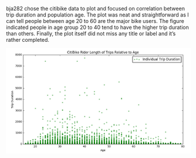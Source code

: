 bja282 chose the citibike data to plot and focused on correlation between trip duration and population age. The plot was neat and straightforward as I can tell people between age 20 to 60 are the major bike users. The figure indicated people in age group 20 to 40 tend to have the higher trip duration than others. Finally, the plot itself did not miss any title or label and it’s rather completed. 

![](bja282.png)
